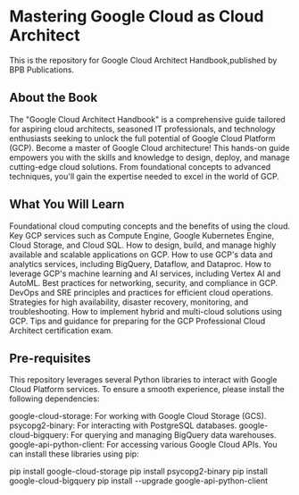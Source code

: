 # Mastering Google Cloud as Cloud Architect

This is the repository for Google Cloud Architect Handbook,published by BPB Publications.

## About the Book
The "Google Cloud Architect Handbook" is a comprehensive guide tailored for aspiring cloud architects, seasoned IT professionals, and technology enthusiasts seeking to unlock the full potential of Google Cloud Platform (GCP). Become a master of Google Cloud architecture! This hands-on guide empowers you with the skills and knowledge to design, deploy, and manage cutting-edge cloud solutions. From foundational concepts to advanced techniques, you'll gain the expertise needed to excel in the world of GCP.
## What You Will Learn
Foundational cloud computing concepts and the benefits of using the cloud.
Key GCP services such as Compute Engine, Google Kubernetes Engine, Cloud Storage, and Cloud SQL.
How to design, build, and manage highly available and scalable applications on GCP.
How to use GCP's data and analytics services, including BigQuery, Dataflow, and Dataproc.
How to leverage GCP's machine learning and AI services, including Vertex AI and AutoML.
Best practices for networking, security, and compliance in GCP.
DevOps and SRE principles and practices for efficient cloud operations.
Strategies for high availability, disaster recovery, monitoring, and troubleshooting.
How to implement hybrid and multi-cloud solutions using GCP.
Tips and guidance for preparing for the GCP Professional Cloud Architect certification exam.

## Pre-requisites

This repository leverages several Python libraries to interact with Google Cloud Platform services. To ensure a smooth experience, please install the following dependencies:

google-cloud-storage: For working with Google Cloud Storage (GCS).
psycopg2-binary: For interacting with PostgreSQL databases.
google-cloud-bigquery: For querying and managing BigQuery data warehouses.
google-api-python-client: For accessing various Google Cloud APIs.
You can install these libraries using pip:

pip install google-cloud-storage
pip install psycopg2-binary
pip install google-cloud-bigquery
pip install --upgrade google-api-python-client
